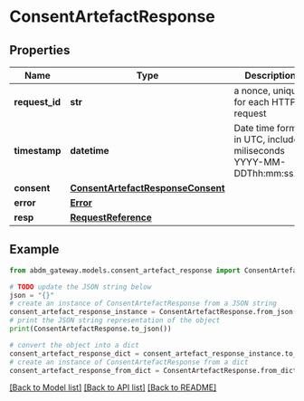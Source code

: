 # ConsentArtefactResponse


## Properties

Name | Type | Description | Notes
------------ | ------------- | ------------- | -------------
**request_id** | **str** | a nonce, unique for each HTTP request | 
**timestamp** | **datetime** | Date time format in UTC, includes miliseconds YYYY-MM-DDThh:mm:ss.vZ | 
**consent** | [**ConsentArtefactResponseConsent**](ConsentArtefactResponseConsent.md) |  | [optional] 
**error** | [**Error**](Error.md) |  | [optional] 
**resp** | [**RequestReference**](RequestReference.md) |  | 

## Example

```python
from abdm_gateway.models.consent_artefact_response import ConsentArtefactResponse

# TODO update the JSON string below
json = "{}"
# create an instance of ConsentArtefactResponse from a JSON string
consent_artefact_response_instance = ConsentArtefactResponse.from_json(json)
# print the JSON string representation of the object
print(ConsentArtefactResponse.to_json())

# convert the object into a dict
consent_artefact_response_dict = consent_artefact_response_instance.to_dict()
# create an instance of ConsentArtefactResponse from a dict
consent_artefact_response_from_dict = ConsentArtefactResponse.from_dict(consent_artefact_response_dict)
```
[[Back to Model list]](../README.md#documentation-for-models) [[Back to API list]](../README.md#documentation-for-api-endpoints) [[Back to README]](../README.md)


